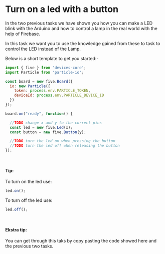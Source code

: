 # Turn on a led with a button

In the two previous tasks we have shown you how you can make a LED blink with the Arduino and how to control a lamp in the real world with the help of Firebase.

In this task we want you to use the knowledge gained from these to task to control the LED instead of the Lamp.

Below is a short template to get you started:-

```js
import { five } from 'devices-core';
import Particle from 'particle-io';

const board = new five.Board({
  io: new Particle({
    token: process.env.PARTICLE_TOKEN,
    deviceId: process.env.PARTICLE_DEVICE_ID
  })
});

board.on("ready", function() {

  //TODO change x and y to the correct pins
  const led = new five.Led(x);
  const button = new five.Button(y);

  //TODO turn the led on when pressing the button
  //TODO turn the led off when releasing the button
});
```
` `

#### Tip:
To turn on the led use:
```js
led.on();
```

To turn off the led use:
```js
led.off();
```

` `

#### Ekstra tip:
You can get through this taks by copy pasting the code showed here and the previous two tasks.
